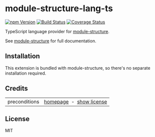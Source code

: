 # module-structure-lang-ts

<a href="https://www.npmjs.com/package/module-structure-lang-ts"><img alt="npm Version" src="https://img.shields.io/npm/v/module-structure-lang-ts.svg"></a>
<a href="https://travis-ci.org/rfruesmer/module-structure-lang-ts"><img alt="Build Status" src="https://travis-ci.org/rfruesmer/module-structure-lang-ts.svg?branch=master"></a>
<a href="https://codecov.io/gh/rfruesmer/module-structure-lang-ts"><img alt="Coverage Status" src="https://codecov.io/gh/rfruesmer/module-structure-lang-ts/master.svg"></a>


TypeScript language provider for <a href="https://www.npmjs.com/package/module-structure">module-structure</a>. 

See <a href="https://www.npmjs.com/package/module-structure">module-structure</a> for full documentation.

## Installation

This extension is bundled with module-structure, so there's no separate installation required.

## Credits

<table align="center">
    <tr>
        <td>preconditions</td>
        <td align="right">
            <a href="https://www.npmjs.com/package/preconditions/">homepage</a>
            &nbsp;-&nbsp;  
            <a href="https://spdx.org/licenses/MIT">show license</a>
        </td>
    </tr>
</table>

## License

MIT
